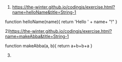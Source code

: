 1) https://the-winter.github.io/codingjs/exercise.html?name=helloName&title=String-1

function helloName(name){
  return 'Hello ' + name+ "!"
}

2)https://the-winter.github.io/codingjs/exercise.html?name=makeAbba&title=String-1

function makeAbba(a, b){
  return a+b+b+a
}

3) 
